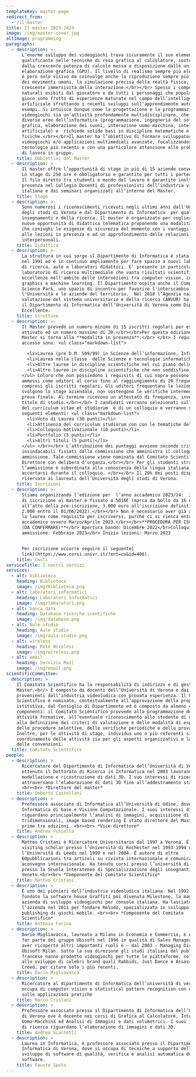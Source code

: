 ```yaml
---
templateKey: master-page
redirect_from:
  - /il-master
title: Il master 2023-2024
image: /img/master-cover.jpg
altImage: programming
paragraphs:
  - description: >-
      L’enorme sviluppo dei videogiochi trova sicuramente il suo elemento
      qualificante nelle tecniche di resa grafica al calcolatore, sostenute
      dalla crescente potenza di calcolo messa a disposizione dalle unità di
      elaborazione grafica (GPU). Il livello di realismo sempre più elevato non
      è però solo visivo ma coinvolge anche la riproduzione sempre più fedele
      dei movimenti umani, la simulazione precisa della realtà fisica, e la
      crescente immersività della interazione.</br></br> Spesso i comportamenti
      naturali esibiti dal giocatore e da tutti i personaggi che popolano il
      gioco sono frutto di esperienze maturate nel campo dell’intelligenza
      artificiale sfruttando i recenti sviluppi sull'apprendimento automatico da
      esempi. Si intuisce dunque come la progettazione e la programmazione dei
      videogiochi sia un’attività profondamente multidisciplinare, che tocca
      diverse aree dell’informatica (programmazione, ingegneria del software,
      grafica, elaborazione dei suoni, interazione uomo-macchina, intelligenza
      artificiale) e  richiede solide basi in discipline matematiche e
      fisiche.</br></br>Il master ha l’obiettivo di formare sviluppatori di
      videogiochi e/o applicazioni multimediali avanzate, focalizzandosi sulle
      tecnologie più recenti e con una particolare attenzione alle problematiche
      di lavoro in gruppo.
    title: Obbiettivi del Master
  - description: >
      Il master offre l’opportunità di stage in più di 15 aziende convenzionate.
      Lo stage di 250 ore è obbligatorio e garantito per tutti i partecipanti.
      Il filo diretto tra studenti e mondo del lavoro è garantito inoltre dalla
      presenza nel Collegio Docenti di professionisti dell’industria videoludica
      italiana e dai seminari organizzati all’interno del Master.
    title: Stage
  - description: >-
      Sono numerosi i riconoscimenti ricevuti negli ultimi anni dall'Università
      degli studi di Verona e dal Dipartimento di Informatica  per qualità degli
      insegnamenti e della ricerca. Il master è organizzato per cogliere le
      nuove opportunità di didattica telematica proponendo una modalità mista
      che coniughi le esigenze di sicurezza del momento con i vantaggi legati
      alle lezioni in presenza e ad un approfondimento delle relazioni
      interpersonali.
    title: Didattica
  - description: >-
      La struttura in cui sorge il Dipartimento di Informatica è stata edificata
      nel 1991 ed è in continuo ampliamento per fare spazio a nuovi laboratori
      di ricerca, aule e laboratori didattici. E’ presente in particolare un
      laboratorio di ricerca multimediale che vanta risultati scientifici di
      eccellenze nell'ambito delle intersezioni tra computer vision, computer
      graphics e machine learning. Il Dipartimento ospita anche il Computer
      Science Park, uno spazio di incontro per favorire l'interscambio tra
      l'Università e le aziende del territorio.  Nel 2018 l’Agenzia nazionale di
      valutazione del sistema universitario e della ricerca (ANVUR) ha premiato 
      il Dipartimento di Informatica dell’Università di Verona come Dipartimento
      Eccellente.
    title: Strutture
  - description: >-
      Il Master prevede un numero minimo di 15 iscritti regolari per essere
      attivato ed un numero massimo di 20.</br></br>Per questa edizione del
      Master si torna alla **modalità in presenza**.</br> </br> I requisiti di
      accesso sono: <ul class="markdown-list">

        <li>Laurea (pre D.M. 509/99) in Scienze dell’informazione, Informatica, Ingegneria informatica, Ingegneria dell’informazione.</li>
        <li>Laurea nella classe  delle Scienze e tecnologie informatiche  (classe L-31 nell’ordinamento del D.M. 270/04 e classe 26 nell’ordinamento del D.M. 509/99).</li>
        <li>Altre lauree in discipline scientifiche nel cui piano delle attività formative siamo previsti almeno 78 CFU esplicitamente attribuiti ad attività didattiche nei settori INF/01 o ING-INF/05.</li>
        <li>Altre lauree in discipline scientifiche che non soddisfino il requisito al punto 3. Verranno valutate caso per caso dalla commissione e comunque l’accesso sarà in subordine rispetto alle lauree di cui ai punti 1. 2. e 3.</li>
      </ul> Coloro che non possiedono i requisiti di cui sopra possono venire
      ammessi come uditori al corso fino al raggiungimento di 20 frequentanti,
      compresi gli iscritti regolari. Gli uditori frequentano le lezioni ma non
      svolgono lo stage aziendale, non sostengono le verifiche intermedie nè  la
      prova finale. Al termine ricevono un attestato di frequenza, invece che il
      titolo di studio.</br></br> I candidati verranno selezionati sulla base
      del curriculum vitae et studiorum  e di un colloquio e verranno valutati i
      seguenti elementi: <ul class="markdown-list">
        <li>Voto di Laurea (30 punti)</li>
        <li>Attinenza del curriculum studiorum con con le tematiche del Master (10 punti)</li>
        <li>Colloquio motivazionale (10 punti)</li>
        <li>Portfolio (5 punti)</li>
        <li>Altri titoli (5 punti)</li>
      </ul> </br></br> L’attribuzione dei punteggi avviene secondo criteri
      insindacabili fissati dalla commissione che amministra il colloquio di
      ammissione. Tale commissione viene nominata dal Comitato Scientifico o dal
      Direttore con delibera d’urganza.</br></br> Per gli studenti stranieri
      l’ammissione è subordinata alla conoscenza della lingua italiana, da
      accertarsi durante il colloquio. </br></br> Il 20% dei posti disponibili è
      riservato ai laureati dell’Università degli studi di Verona.
    title: Iscrizioni
  - description: >-
      Stiamo organizzando l’edizione per  l’anno accademico 2023/24:  il costo
      di iscrizione al master è fissato a 5016€ (marca da bollo da 16 euro
      all’atto della pre-iscrizione, 3.000 euro all'iscrizione definitiva e
      2.000 entro il 01/06/2022).</br></br> Non è necessario aver già acquisito
      la laurea come requisito per iscriversi, purchè ci si riesca entro l’anno
      accademico ovvero Marzo/Aprile 2023.</br></br>**PROCEDURA PER ISCRIZIONI
      (DA CONFERMARE)**</br> Apertura bando: Dicembre 2022</br>Colloquio di
      ammissione: Febbraio 2023</br> Inizio lezioni: Marzo 2023


      Per iscrizione occorre seguire il seguente[
      link](https://www.corsi.univr.it/?ent=cs&id=406).
    title: Costi
serviceTitle: I nostri servizi
services:
  - alt: biblioteca
    heading: Biblioteca
    image: /img/biblioteca.png
  - alt: laboratori informatici
    heading: Laboratori informatici
    image: /img/laboratori.png
  - alt: banca dati
    heading: Database ricerche scentifiche
    image: /img/database.png
  - alt: Aule studio
    heading: Aule studio
    image: /img/aula-studio.png
  - alt: wireless
    heading: Rete Wireless
    image: /img/wireless.png
  - alt: email
    heading: Servizio Mail
    image: /img/email.png
scientificCommittee:
  description: >
    Il Comitato Scientifico ha la responsabilità di indirizzo e di gestione del
    Master.<br/> È composto da docenti dell’Università di Verona e dai persone
    provenienti dall’industria videoludica con provata esperienza. Il Comitato
    Scientifico è nominato, contestualmente all’approvazione della proposta
    istitutiva, dal Consiglio di Dipartimento ed è composto da almeno cinque
    componenti: il Comitato Scientifico provvede alla programmazione delle
    attività formative, all’eventuale riconoscimento allo studente di crediti,
    alla definizione dei criteri di valutazione e delle modalità di espletamento
    delle procedure selettive, delle verifiche periodiche e della prova finale.
    Inoltre, per le attività di stage, individua uno o più referenti sia per il
    coordinamento delle attività sia per gli aspetti organizzativi e la stipula
    delle convenzioni.
  title: Comitato Scientifico
people:
  - description: >
      Ricercatore del Dipartimento di Informatica dell’Università di Verona. Ha
      ottenuto il Dottorato di Ricerca in Informatica nel 2003 lavorando sulla
      modellazione e ricostruzione di dati 3D. I suo interessi di ricerca
      attraversano l’elaborazione di dati 3D fino all’addestramento statistico.
      <br><br> *Direttore del master*
    title: Umberto Castellani
  - description: >
      Professore associato di Informatica all’Università di Udine, dove insegna
      Informatica di base e Visione Computazionale. I suoi interessi di ricerca
      riguardano principalmente l’analisi di immagini, acquisizione di modelli
      tridimensionali, image based rendering È stato direttore del Master per le
      prime tre edizioni. <br><br> *Vice-direttore*
    title: Andrea Fusiello
  - description: >
      Matteo Cristani è Ricercatore Universitario dal 1997 a Verona. È stato
      visiting scholar presso l’Università di Rochester nel 1993-1994 epresso
      l’Università di Leeds nel 1999 e nel 2004. È autore di oltre
      60pubblicazioni tra articoli su rivista internazionale e comunicazioni
      aconvegno internazionale. Ha tenuto corsi presso l’università di Verona e
      presso la Scuola Interateneo di Specializzazione degli insegnanti del
      Veneto.<br><br> *Componente del Comitato Scientifico*
    title: Matteo Cristani
  - description: >
      È uno dei pionieri dell’industria videoludica italiana. Nel 1992 ha
      fondato la software house Graffiti poi divenuta Milestone, la maggiore
      azienda di sviluppo videogiochi per console italiana. Ha lasciato
      l’azienda nel 2011 per fondare Reludo, specializzata in sviluppo e
      publishing di giochi mobile. <br><br> *Componente del Comitato
      Scientifico*
    title: Antonio Farina
  - description: >
      Dario Migliavacca, laureato a Milano in Economia e Commercio, è entrato a
      far parte del gruppo Ubisoft nel 1996 in qualità di Sales Manager e, dopo
      aver ricoperto altri importanti ruoli è – dal 2003 – Managing Director di
      Ubisoft Milan. Sotto la sua direzione gli studi italiani del publisher
      francese hanno prodotto videogiochi per tutte le piattaforme, collaborando
      allo sviluppo di celebri brand quali Rabbids, Just Dance e Assassin’s
      Creed, per citare solo i più recenti.
    title: Dario Migliavacca
  - description: >
      Ricercatore al dipartimento di Informatica dell’università di verona. So
      occupa di computer vision e statistical pattern recognition con enfasi
      sulle applicazioni pratiche
    title: Marco Cristani
  - description: >
      Professore associato presso il Dipartimento di Informatica dell’Università
      di Verona ove è docente nei corsi di Grafica al Calcolatore, Interazione
      Uomo-Macchina ed Analisi di Immagini e dati volumetrici. I suoi interessi
      di ricerca riguardano l’elaborazione di immagini e dati 3D.
    title: Andrea Giachetti
  - description: >
      Laurea in Informatica, è professore associato presso il Dipartimento di
      Informatica di Verona, dove si occupa di tecniche a supporto dello
      sviluppo di software di qualità, verifica e analisi automatica del
      software.
    title: Fausto Spoto
---
```

